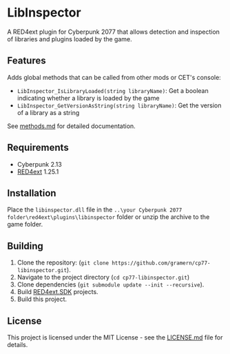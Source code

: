 # LibInspector

A RED4ext plugin for Cyberpunk 2077 that allows detection and inspection of libraries and plugins loaded by the game.

## Features
Adds global methods that can be called from other mods or CET's console:
- `LibInspector_IsLibraryLoaded(string libraryName)`:  Get a boolean indicating whether a library is loaded by the game
- `LibInspector_GetVersionAsString(string libraryName)`: Get the version of a library as a string

See [methods.md](docs/methods.md) for detailed documentation.

## Requirements
+ Cyberpunk 2.13
+ [RED4ext](https://github.com/WopsS/RED4ext) 1.25.1

## Installation
Place the `libinspector.dll` file in the `..\your Cyberpunk 2077 folder\red4ext\plugins\libinspector` folder or unzip the archive to the game folder.

## Building
1. Clone the repository: (`git clone https://github.com/gramern/cp77-libinspector.git`).
2. Navigate to the project directory (`cd cp77-libinspector.git`)
2. Clone dependencies  (`git submodule update --init --recursive`).
3. Build [RED4ext.SDK](https://github.com/WopsS/RED4ext.SDK) projects.
4. Build this project.

## License
This project is licensed under the MIT License - see the [LICENSE.md](LICENSE.md) file for details.
